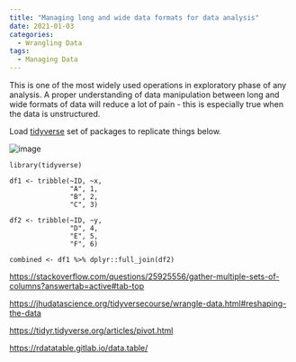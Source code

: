 ```yaml
---
title: "Managing long and wide data formats for data analysis"
date: 2021-01-03
categories:
  - Wrangling Data
tags:
  - Managing Data 
---
```



This is one of the most widely used operations in exploratory phase of any analysis. A proper understanding of data manipulation between long and wide formats of data will reduce a lot of pain - this is especially true when the data is unstructured.  

Load [tidyverse](https://www.tidyverse.org/) set of packages to replicate things below.

![image](/assets/images/-long-and-wide-data-formats-for-data-analysis1.jpg)

```
library(tidyverse)

df1 <- tribble(~ID, ~x,
               "A", 1,
               "B", 2,
               "C", 3)

df2 <- tribble(~ID, ~y,
               "D", 4,
               "E", 5,
               "F", 6)

combined <- df1 %>% dplyr::full_join(df2)

```



https://stackoverflow.com/questions/25925556/gather-multiple-sets-of-columns?answertab=active#tab-top

https://jhudatascience.org/tidyversecourse/wrangle-data.html#reshaping-the-data

https://tidyr.tidyverse.org/articles/pivot.html

https://rdatatable.gitlab.io/data.table/





